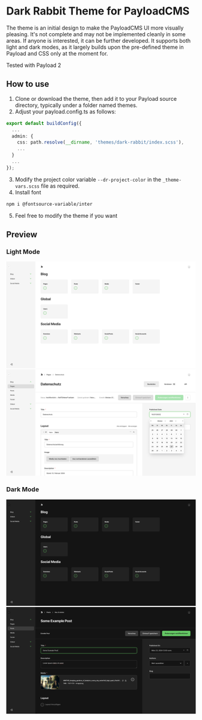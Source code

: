 # Dark Rabbit Theme for PayloadCMS

The theme is an initial design to make the PayloadCMS UI more visually pleasing. It's not complete and may not be implemented cleanly in some areas. If anyone is interested, it can be further developed. It supports both light and dark modes, as it largely builds upon the pre-defined theme in Payload and CSS only at the moment for.

Tested with Payload 2

## How to use

1. Clone or download the theme, then add it to your Payload source directory, typically under a folder named themes.
2. Adjust your payload.config.ts as follows:

```ts
export default buildConfig({
  ...
  admin: {
    css: path.resolve(__dirname, 'themes/dark-rabbit/index.scss'),
    ...
  }
  ...
});
```

3. Modify the project color variable `--dr-project-color` in the `_theme-vars.scss` file as required.
4. Install font

```sh
npm i @fontsource-variable/inter
```
5. Feel free to modify the theme if you want

## Preview

### Light Mode

![3](preview/3.png?raw=true "3")
![1](preview/1.png?raw=true "1")

### Dark Mode

![4](preview/4.png?raw=true "4")
![2](preview/2.png?raw=true "2")
